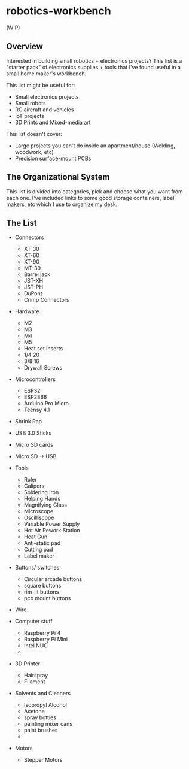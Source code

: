 # robotics-workbench

(WIP)

## Overview

Interested in building small robotics + electronics projects? This list is a "starter pack" of electronics supplies + tools that I've found useful in a small home maker's workbench.

This list might be useful for:
- Small electronics projects
- Small robots
- RC aircraft and vehicles
- IoT projects
- 3D Prints and Mixed-media art

This list doesn't cover:
- Large projects you can't do inside an apartment/house (Welding, woodwork, etc)
- Precision surface-mount PCBs

## The Organizational System

This list is divided into categories, pick and choose what you want from each one. I've included links to some good storage containers, label makers, etc which I use to organize my desk.

## The List

- Connectors
  - XT-30
  - XT-60
  - XT-90
  - MT-30
  - Barrel jack
  - JST-XH
  - JST-PH
  - DuPont
  - Crimp Connectors

- Hardware
  - M2
  - M3
  - M4
  - M5
  - Heat set inserts
  - 1/4 20
  - 3/8 16
  - Drywall Screws
 
- Microcontrollers
  - ESP32
  - ESP2866
  - Arduino Pro Micro
  - Teensy 4.1
 
- Shrink Rap
- USB 3.0 Sticks
- Micro SD cards
- Micro SD -> USB



- Tools
  - Ruler
  - Calipers
  - Soldering Iron
  - Helping Hands
  - Magnifying Glass
  - Microscope
  - Oscilliscope
  - Variable Power Supply
  - Hot Air Rework Station
  - Heat Gun
  - Anti-static pad
  - Cutting pad
  - Label maker

- Buttons/ switches
  - Circular arcade buttons
  - square buttons
  - rim-lit buttons
  - pcb mount buttons

- Wire
 
- Computer stuff
  - Raspberry Pi 4
  - Raspberry Pi Mini
  - Intel NUC
  - 
 
- 3D Printer
  - Hairspray
  - Filament
 
- Solvents and Cleaners
  - Isopropyl Alcohol
  - Acetone
  - spray bottles
  - painting mixer cans
  - paint brushes
  - 



- Motors
  - Stepper Motors
